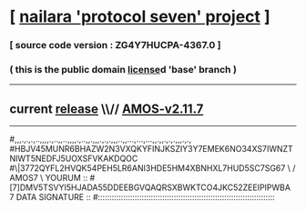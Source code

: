 
# [ [nailara 'protocol seven' project](http://nailara.network/) ]

### [ source code version : ZG4Y7HUCPA-4367.0 ]

### ( this is the public domain [license](../license)d 'base' branch )
---
## current [release](https://github.com/nailara-technologies/protocol-7/releases) \\\\// [AMOS-v2.11.7](https://github.com/nailara-technologies/protocol-7/releases/tag/AMOS-v2.11.7)
---

#,,,.,.,.,..,,,,.,..,,..,,,,.,..,,.,,,.,.,.,,,..,,...,...,...,,.,,.,.,.,,,.,.,
#HBJV45MUNR6BHAZW2N3VXQKYFINJKSZIY3Y7EMEK6NO34XS7IWNZTNIWT5NEDFJ5UOXSFVKAKDQOC
#\\\|3772QYFL2HVQK54PEH5LR6ANI3HDE5HM4XBNHXL7HUD5SC7SG67 \ / AMOS7 \ YOURUM ::
#\[7]DMV5TSVYI5HJADA55DDEEBGVQAQRSXBWKTCO4JKC52ZEEIPIPWBA 7  DATA SIGNATURE ::
#:::::::::::::::::::::::::::::::::::::::::::::::::::::::::::::::::::::::::::::
